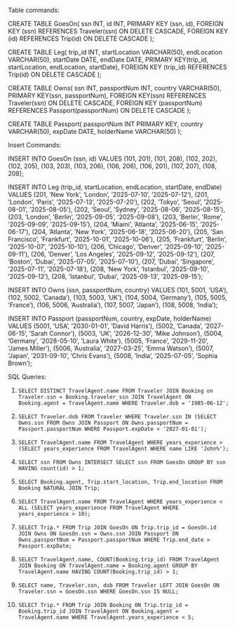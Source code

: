 
Table commands:

CREATE TABLE GoesOn(
ssn INT,
id INT,
PRIMARY KEY (ssn, id),
FOREIGN KEY (ssn) REFERENCES Traveler(ssn) ON DELETE CASCADE,
FOREIGN KEY (id) REFERENCES Trip(id) ON DELETE CASCADE
);

CREATE TABLE Leg(
trip_id INT,
startLocation VARCHAR(50),
endLocation VARCHAR(50),
startDate DATE,
endDate DATE,
PRIMARY KEY(trip_id, startLocation, endLocation, startDate),
FOREIGN KEY (trip_id) REFERENCES Trip(id) ON DELETE CASCADE
);

CREATE TABLE Owns(
ssn INT,
passportNum INT,
country VARCHAR(50),
PRIMARY KEY(ssn, passportNum),
FOREIGN KEY(ssn) REFERENCES Traveler(ssn) ON DELETE CASCADE,
FOREIGN KEY (passportNum) REFERENCES Passport(passportNum) ON DELETE CASCADE
);

CREATE TABLE Passport(
passportNum INT PRIMARY KEY,
country VARCHAR(50),
expDate DATE,
holderName VARCHAR(50)
);

Insert Commands:

INSERT INTO GoesOn (ssn, id) VALUES
(101, 201),
(101, 208),
(102, 202),
(102, 205),
(103, 203),
(103, 206),
(106, 206),
(106, 201),
(107, 207),
(108, 208);

INSERT INTO Leg (trip_id, startLocation, endLocation, startDate, endDate) VALUES
(201, ’New York’, ’London’, ’2025-07-10’, ’2025-07-12’),
(201, ’London’, ’Paris’, ’2025-07-13’, ’2025-07-20’),
(202, ’Tokyo’, ’Seoul’, ’2025-08-01’, ’2025-08-05’),
(202, ’Seoul’, ’Sydney’, ’2025-08-06’, ’2025-08-15’),
(203, ’London’, ’Berlin’, ’2025-09-05’, ’2025-09-08’),
(203, ’Berlin’, ’Rome’, ’2025-09-09’, ’2025-09-15’),
(204, ’Miami’, ’Atlanta’, ’2025-06-15’, ’2025-06-17’),
(204, ’Atlanta’, ’New York’, ’2025-06-18’, ’2025-06-20’),
(205, ’San Francisco’, ’Frankfurt’, ’2025-10-01’, ’2025-10-06’),
(205, ’Frankfurt’, ’Berlin’, ’2025-10-07’, ’2025-10-10’),
(206, ’Chicago’, ’Denver’, ’2025-09-10’, ’2025-09-11’),
(206, ’Denver’, ’Los Angeles’, ’2025-09-12’, ’2025-09-12’),
(207, ’Boston’, ’Dubai’, ’2025-07-05’, ’2025-07-10’),
(207, ’Dubai’, ’Singapore’, ’2025-07-11’, ’2025-07-18’),
(208, ’New York’, ’Istanbul’, ’2025-09-10’, ’2025-09-12’),
(208, ’Istanbul’, ’Dubai’, ’2025-09-13’, ’2025-09-15’);

INSERT INTO Owns (ssn, passportNum, country) VALUES
(101, 5001, ’USA’),
(102, 5002, ’Canada’),
(103, 5003, ’UK’),
(104, 5004, ’Germany’),
(105, 5005, ’France’),
(106, 5006, ’Australia’),
(107, 5007, ’Japan’),
(108, 5008, ’India’);

INSERT INTO Passport (passportNum, country, expDate, holderName) VALUES
(5001, ’USA’, ’2030-01-01’, ’David Harris’),
(5002, ’Canada’, ’2027-06-15’, ’Sarah Connor’),
(5003, ’UK’, ’2026-12-30’, ’Mike Johnson’),
(5004, ’Germany’, ’2028-05-10’, ’Laura White’),
(5005, ’France’, ’2029-11-20’, ’James Miller’),
(5006, ’Australia’, ’2027-03-25’, ’Emma Watson’),
(5007, ’Japan’, ’2031-09-10’, ’Chris Evans’),
(5008, ’India’, ’2025-07-05’, ’Sophia Brown’);


SQL Queries:

1. `SELECT DISTINCT TravelAgent.name FROM Traveler JOIN Booking on Traveler.ssn = Booking.traveler_ssn JOIN TravelAgent ON Booking.agent = TravelAgent.name WHERE Traveler.dob = '1985-06-12';`

2. `SELECT Traveler.dob FROM Traveler WHERE Traveler.ssn IN (SELECT Owns.ssn FROM Owns JOIN Passport ON Owns.passportNum = Passport.passportNum WHERE Passport.expDate < '2027-01-01');`

3. `SELECT TravelAgent.name FROM TravelAgent WHERE years_experience > (SELECT years_experience FROM TravelAgent WHERE name LIKE 'John%');`

4. `SELECT ssn FROM Owns INTERSECT SELECT ssn FROM GoesOn GROUP BY ssn HAVING count(id) > 1;`

5. `SELECT Booking.agent, Trip.start_location, Trip.end_location FROM Booking NATURAL JOIN Trip;`

6. `SELECT TravelAgent.name FROM TravelAgent WHERE years_experience < ALL (SELECT years_experience FROM TravelAgent WHERE years_experience > 10);`

7. `SELECT Trip.* FROM Trip JOIN GoesOn ON Trip.trip_id = GoesOn.id JOIN Owns ON GoesOn.ssn = Owns.ssn JOIN Passport ON Owns.passportNum = Passport.passportNum WHERE Trip.end_date > Passport.expDate;`

8. `SELECT TravelAgent.name, COUNT(Booking.trip_id) FROM TravelAgent JOIN Booking ON TravelAgent.name = Booking.agent GROUP BY TravelAgent.name HAVING COUNT(Booking.trip_id) > 1;`

9. `SELECT name, Traveler.ssn, dob FROM Traveler LEFT JOIN GoesOn ON Traveler.ssn = GoesOn.ssn WHERE GoesOn.ssn IS NULL;`

10. `SELECT Trip.* FROM Trip JOIN Booking ON Trip.trip_id = Booking.trip_id JOIN TravelAgent ON Booking.agent = TravelAgent.name WHERE TravelAgent.years_experience < 5;`